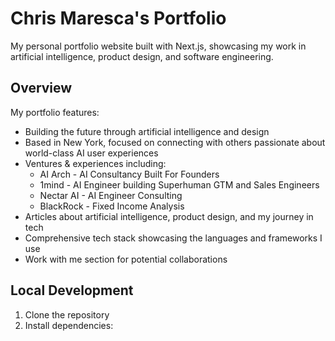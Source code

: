 # Chris Maresca's Portfolio

My personal portfolio website built with Next.js, showcasing my work in artificial intelligence, product design, and software engineering.

## Overview

My portfolio features:

- Building the future through artificial intelligence and design
- Based in New York, focused on connecting with others passionate about world-class AI user experiences
- Ventures & experiences including:
  - AI Arch - AI Consultancy Built For Founders
  - 1mind - AI Engineer building Superhuman GTM and Sales Engineers
  - Nectar AI - AI Engineer Consulting
  - BlackRock - Fixed Income Analysis
- Articles about artificial intelligence, product design, and my journey in tech
- Comprehensive tech stack showcasing the languages and frameworks I use
- Work with me section for potential collaborations

## Local Development

1. Clone the repository
2. Install dependencies:
